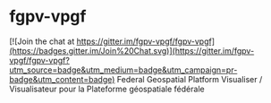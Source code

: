 # fgpv-vpgf

[![Join the chat at https://gitter.im/fgpv-vpgf/fgpv-vpgf](https://badges.gitter.im/Join%20Chat.svg)](https://gitter.im/fgpv-vpgf/fgpv-vpgf?utm_source=badge&utm_medium=badge&utm_campaign=pr-badge&utm_content=badge)
Federal Geospatial Platform Visualiser / Visualisateur pour la Plateforme géospatiale fédérale
